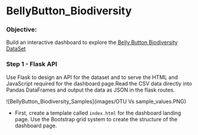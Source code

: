 # BellyButton_Biodiversity

### Objective:
Build an interactive dashboard to explore the [Belly Button Biodiversity DataSet](http://robdunnlab.com/projects/belly-button-biodiversity/)

### Step 1 - Flask API

Use Flask to design an API for the dataset and to serve the HTML and JavaScript required for the dashboard page.Read the CSV data directly into Pandas DataFrames and output the data as JSON in the flask routes.
  
  ![BellyButton_Biodiversity_Samples](images/OTU Vs sample_values.PNG)


* First, create a template called `index.html` for the dashboard landing page. Use the Bootstrap grid system to create the structure of the dashboard page.
